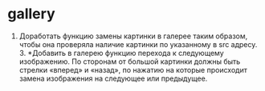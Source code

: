 # gallery
1. Доработать функцию замены картинки в галерее таким образом, чтобы она проверяла наличие картинки по указанному в src адресу. 3. *Добавить в галерею функцию перехода к следующему изображению. По сторонам от большой картинки должны быть стрелки «вперед» и «назад», по нажатию на которые происходит замена изображения на следующее или предыдущее.
